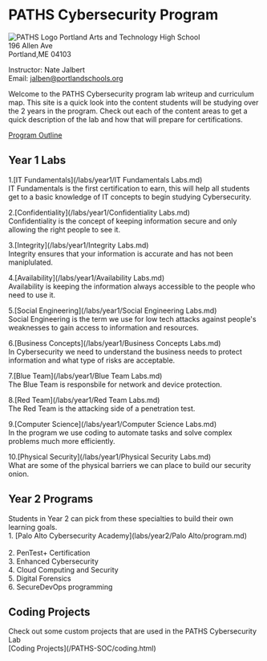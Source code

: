 <h1>PATHS Cybersecurity Program</h1>

![PATHS Logo](/PATHS-SOC/Logo.png)
Portland Arts and Technology High School<br>
196 Allen Ave<br>
Portland,ME 04103<br>

Instructor: Nate Jalbert<br>
Email: jalben@portlandschools.org

Welcome to the PATHS Cybersecurity program lab writeup and curriculum map.  This site is a quick look into the content students will be studying over the 2 years in the program.  Check out each of the content areas to get a quick description of the lab and how that will prepare for certifications.

[Program Outline](https://github.com/jalbenPATHS/PATHS-SOC/blob/master/PATHS%20Cyber%20Security%20Program%20Outline%20(1).pdf)


<h2>Year 1 Labs</h2>

1.[IT Fundamentals](/labs/year1/IT Fundamentals Labs.md)<br>
IT Fundamentals is the first certification to earn, this will help all students get to a basic knowledge of IT concepts to begin studying Cybersecurity. <br>

2.[Confidentiality](/labs/year1/Confidentiality Labs.md)<br>
Confidentiality is the concept of keeping information secure and only allowing the right people to see it.<br>

3.[Integrity](/labs/year1/Integrity Labs.md)<br>
Integrity ensures that your information is accurate and has not been maniplulated.<br>

4.[Availability](/labs/year1/Availability Labs.md)<br>
Availability is keeping the information always accessible to the people who need to use it.<br>

5.[Social Engineering](/labs/year1/Social Engineering Labs.md)<br>
Social Engineering is the term we use for low tech attacks against people's weaknesses to gain access to information and resources.<br>

6.[Business Concepts](/labs/year1/Business Concepts Labs.md)<br>
In Cybersecurity we need to understand the business needs to protect information and what type of risks are acceptable.<br>

7.[Blue Team](/labs/year1/Blue Team Labs.md)<br>
The Blue Team is responsbile for network and device protection.<br>

8.[Red Team](/labs/year1/Red Team Labs.md)<br>
The Red Team is the attacking side of a penetration test.<br>

9.[Computer Science](/labs/year1/Computer Science Labs.md)<br>
In the program we use coding to automate tasks and solve complex problems much more efficiently.<br>

10.[Physical Security](/labs/year1/Physical Security Labs.md)<br>
What are some of the physical barriers we can place to build our security onion.<br>

<h2>Year 2 Programs</h2>
Students in Year 2 can pick from these specialties to build their own learning goals.<br>
1. [Palo Alto Cybersecurity Academy](labs/year2/Palo Alto/program.md)<br> <br>
2. PenTest+ Certification <br>
3. Enhanced Cybersecurity <br>
4. Cloud Computing and Security <br>
5. Digital Forensics <br>
6. SecureDevOps programming <br>



<h2>Coding Projects</h2>
Check out some custom projects that are used in the PATHS Cybersecurity Lab<br>
[Coding Projects](/PATHS-SOC/coding.html)

